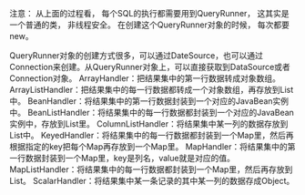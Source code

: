 

注意：
从上面的过程看，
每个SQL的执行都需要用到QueryRunner，
这其实是一个普通的类，
非线程安全。
在创建这个QueryRunner对象的时候，
每次都要new。

QueryRunner对象的创建方式很多，可以通过DateSource，也可以通过Connection来创建。从QueryRunner对象上，可以直接获取到DataSource或者Connection对象。
ArrayHandler：把结果集中的第一行数据转成对象数组。
ArrayListHandler：把结果集中的每一行数据都转成一个对象数组，再存放到List中。
BeanHandler：将结果集中的第一行数据封装到一个对应的JavaBean实例中。
BeanListHandler：将结果集中的每一行数据都封装到一个对应的JavaBean实例中，存放到List里。
ColumnListHandler：将结果集中某一列的数据存放到List中。
KeyedHandler：将结果集中的每一行数据都封装到一个Map里，然后再根据指定的key把每个Map再存放到一个Map里。
MapHandler：将结果集中的第一行数据封装到一个Map里，key是列名，value就是对应的值。
MapListHandler：将结果集中的每一行数据都封装到一个Map里，然后再存放到List。
ScalarHandler：将结果集中某一条记录的其中某一列的数据存成Object。
